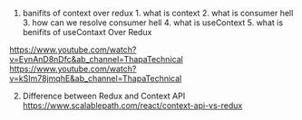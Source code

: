 1. banifits of context over redux 
        1. what is context
        2. what is consumer hell 
        3. how can we resolve consumer hell 
        4. what is useContext
        5. what is benifits of useContaxt Over Redux 
     
https://www.youtube.com/watch?v=EynAnD8nDfc&ab_channel=ThapaTechnical
https://www.youtube.com/watch?v=kSIm78jmqhE&ab_channel=ThapaTechnical

2. Difference between Redux and Context API 
https://www.scalablepath.com/react/context-api-vs-redux
